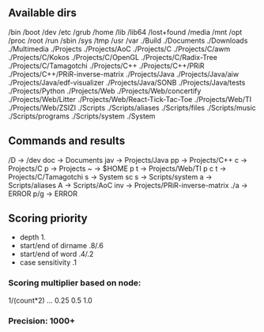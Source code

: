 ## Available dirs
/bin
/boot
/dev
/etc
/grub
/home
/lib
/lib64
/lost+found
/media
/mnt
/opt
/proc
/root
/run
/sbin
/sys
/tmp
/usr
/var
./Build
./Documents
./Downloads
./Multimedia
./Projects
./Projects/AoC
./Projects/C
./Projects/C/awm
./Projects/C/Kokos
./Projects/C/OpenGL
./Projects/C/Radix-Tree
./Projects/C/Tamagotchi
./Projects/C++
./Projects/C++/PRiR
./Projects/C++/PRiR-inverse-matrix
./Projects/Java
./Projects/Java/aiw
./Projects/Java/edf-visualizer
./Projects/Java/SONB
./Projects/Java/tests
./Projects/Python
./Projects/Web
./Projects/Web/concertify
./Projects/Web/Litter
./Projects/Web/React-Tick-Tac-Toe
./Projects/Web/TI
./Projects/Web/ZSIZI
./Scripts
./Scripts/aliases
./Scripts/files
./Scripts/music
./Scripts/programs
./Scripts/system
./System

## Commands and results
/D -> /dev
doc -> Documents
jav -> Projects/Java
pp -> Projects/C++
c -> Projects/C
p -> Projects
~ -> $HOME
p t -> Projects/Web/TI
p c t -> Projects/C/Tamagotchi
s -> System
sc s -> Scripts/system
a -> Scripts/aliases
A -> Scripts/AoC
inv -> Projects/PRiR-inverse-matrix
./a -> ERROR
p/g -> ERROR


## Scoring priority
- depth                 1.
- start/end of dirname  .8/.6
- start/end of word     .4/.2
- case sensitivity      .1
### Scoring multiplier based on node:
1/(count*2) ... 0.25 0.5 1.0
### Precision: 1000+
